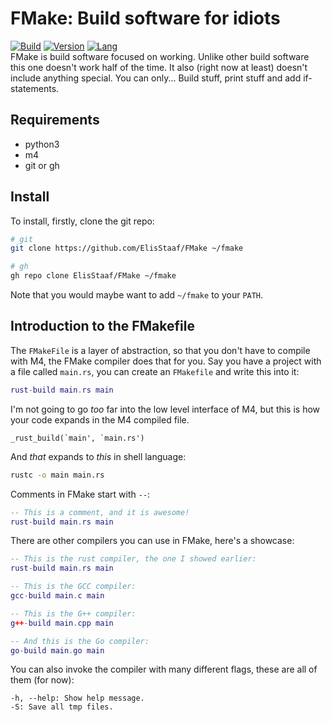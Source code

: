 # FMake: Build software for idiots
[![Build](https://img.shields.io/badge/Build%20(Fedora)-passing-2a7fd5?logo=fedora&logoColor=2a7fd5&style=for-the-badge)](https://github.com/ElisStaaf/vine)
[![Version](https://img.shields.io/badge/Version-1.0.0-38c747?style=for-the-badge)](https://github.com/ElisStaaf/vine)
[![Lang](https://img.shields.io/badge/Language-Python-385dc7?logo=python&style=for-the-badge)](https://github.com/ElisStaaf/vine)  
FMake is build software focused on working. Unlike other build software this one doesn't work half of the
time. It also (right now at least) doesn't include anything special. You can only... Build stuff, print
stuff and add if-statements.

## Requirements
* python3
* m4
* git or gh

## Install
To install, firstly, clone the git repo:
```bash
# git
git clone https://github.com/ElisStaaf/FMake ~/fmake

# gh
gh repo clone ElisStaaf/FMake ~/fmake
```
Note that you would maybe want to add `~/fmake` to your `PATH`.

## Introduction to the FMakefile
The `FMakeFile` is a layer of abstraction, so that you don't have to compile with M4, the FMake compiler
does that for you. Say you have a project with a file called `main.rs`, you can create an `FMakefile`
and write this into it:
```lua
rust-build main.rs main
```
I'm not going to go *too* far into the low level interface of M4, but this is how your code expands
in the M4 compiled file.
```
_rust_build(`main', `main.rs')
```
And *that* expands to *this* in shell language:
```bash
rustc -o main main.rs
```
Comments in FMake start with `--`:
```lua
-- This is a comment, and it is awesome!
rust-build main.rs main
```
There are other compilers you can use in FMake, here's a showcase:
```lua
-- This is the rust compiler, the one I showed earlier:
rust-build main.rs main

-- This is the GCC compiler:
gcc-build main.c main

-- This is the G++ compiler:
g++-build main.cpp main

-- And this is the Go compiler:
go-build main.go main
```
You can also invoke the compiler with many different flags, these are all of them (for now):
```
-h, --help: Show help message.
-S: Save all tmp files.
```
